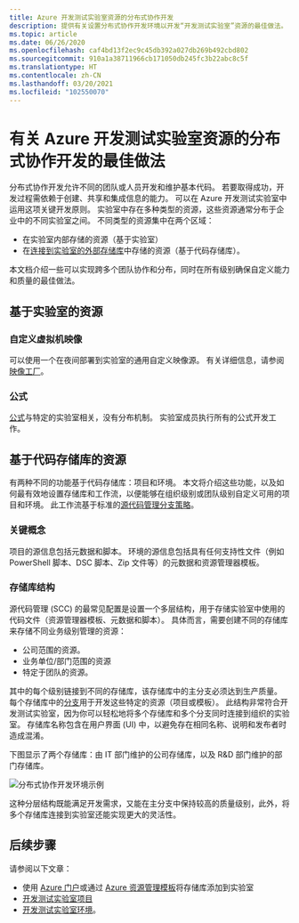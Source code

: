```yaml
---
title: Azure 开发测试实验室资源的分布式协作开发
description: 提供有关设置分布式协作开发环境以开发“开发测试实验室”资源的最佳做法。
ms.topic: article
ms.date: 06/26/2020
ms.openlocfilehash: caf4bd13f2ec9c45db392a027db269b492cbd802
ms.sourcegitcommit: 910a1a38711966cb171050db245fc3b22abc8c5f
ms.translationtype: HT
ms.contentlocale: zh-CN
ms.lasthandoff: 03/20/2021
ms.locfileid: "102550070"
---
```

# <a name="best-practices-for-distributed-and-collaborative-development-of-azure-devtest-labs-resources"></a>有关 Azure 开发测试实验室资源的分布式协作开发的最佳做法
分布式协作开发允许不同的团队或人员开发和维护基本代码。 若要取得成功，开发过程需依赖于创建、共享和集成信息的能力。 可以在 Azure 开发测试实验室中运用这项关键开发原则。 实验室中存在多种类型的资源，这些资源通常分布于企业中的不同实验室之间。 不同类型的资源集中在两个区域：

- 在实验室内部存储的资源（基于实验室）
- 在[连接到实验室的外部存储库](devtest-lab-add-artifact-repo.md)中存储的资源（基于代码存储库）。 

本文档介绍一些可以实现跨多个团队协作和分布，同时在所有级别确保自定义能力和质量的最佳做法。

## <a name="lab-based-resources"></a>基于实验室的资源

### <a name="custom-virtual-machine-images"></a>自定义虚拟机映像
可以使用一个在夜间部署到实验室的通用自定义映像源。 有关详细信息，请参阅[映像工厂](image-factory-create.md)。    

### <a name="formulas"></a>公式
[公式](devtest-lab-manage-formulas.md)与特定的实验室相关，没有分布机制。 实验室成员执行所有的公式开发工作。 

## <a name="code-repository-based-resources"></a>基于代码存储库的资源
有两种不同的功能基于代码存储库：项目和环境。 本文将介绍这些功能，以及如何最有效地设置存储库和工作流，以便能够在组织级别或团队级别自定义可用的项目和环境。  此工作流基于标准的[源代码管理分支策略](/azure/devops/repos/tfvc/branching-strategies-with-tfvc)。 

### <a name="key-concepts"></a>关键概念
项目的源信息包括元数据和脚本。 环境的源信息包括具有任何支持性文件（例如 PowerShell 脚本、DSC 脚本、Zip 文件等）的元数据和资源管理器模板。  

### <a name="repository-structure"></a>存储库结构  
源代码管理 (SCC) 的最常见配置是设置一个多层结构，用于存储实验室中使用的代码文件（资源管理器模板、元数据和脚本）。 具体而言，需要创建不同的存储库来存储不同业务级别管理的资源：   

- 公司范围的资源。
- 业务单位/部门范围的资源
- 特定于团队的资源。

其中的每个级别链接到不同的存储库，该存储库中的主分支必须达到生产质量。 每个存储库中的[分支](/azure/devops/repos/git/git-branching-guidance)用于开发这些特定的资源（项目或模板）。 此结构非常符合开发测试实验室，因为你可以轻松地将多个存储库和多个分支同时连接到组织的实验室。 存储库名称包含在用户界面 (UI) 中，以避免存在相同名称、说明和发布者时造成混淆。
     
下图显示了两个存储库：由 IT 部门维护的公司存储库，以及 R&D 部门维护的部门存储库。

![分布式协作开发环境示例](./media/best-practices-distributive-collaborative-dev-env/distributive-collaborative-dev-env.png)
   
这种分层结构既能满足开发需求，又能在主分支中保持较高的质量级别，此外，将多个存储库连接到实验室还能实现更大的灵活性。

## <a name="next-steps"></a>后续步骤    
请参阅以下文章：

- 使用 [Azure 门户](devtest-lab-add-artifact-repo.md)或通过 [Azure 资源管理模板](add-artifact-repository.md)将存储库添加到实验室
- [开发测试实验室项目](devtest-lab-artifact-author.md)
- [开发测试实验室环境](devtest-lab-create-environment-from-arm.md)。
